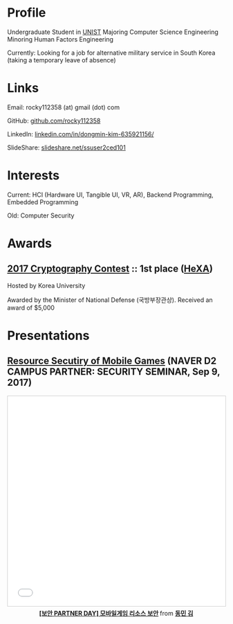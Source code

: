 # Profile

Undergraduate Student in [UNIST](https://unist.ac.kr)
Majoring Computer Science Engineering
Minoring Human Factors Engineering

Currently: Looking for a job for alternative military service in South Korea (taking a temporary leave of absence)

# Links

Email: rocky112358 (at) gmail (dot) com

GitHub: [github.com/rocky112358](https://github.com/rocky112358)

LinkedIn: [linkedin.com/in/dongmin-kim-635921156/](https://linkedin.com/in/dongmin-kim-635921156/)

SlideShare: [slideshare.net/ssuser2ced101](https://www.slideshare.net/ssuser2ced101)

# Interests

Current: HCI (Hardware UI, Tangible UI, VR, AR), Backend Programming, Embedded Programming

Old: Computer Security

# Awards

## [2017 Cryptography Contest](https://www.facebook.com/allthatcrypto) :: 1st place ([HeXA](http://hexa.pro))

Hosted by Korea University

Awarded by the Minister of National Defense (국방부장관상). Received an award of $5,000

# Presentations

## [Resource Secutiry of Mobile Games](https://www.slideshare.net/ssuser2ced101/partner-day-85254729) (NAVER D2 CAMPUS PARTNER: SECURITY SEMINAR, Sep 9, 2017)

<center><iframe src="//www.slideshare.net/slideshow/embed_code/key/H2qEHdIY1wdFJ6" width="595" height="485" frameborder="0" marginwidth="0" marginheight="0" scrolling="no" style="border:1px solid #CCC; border-width:1px; margin-bottom:5px; max-width: 100%;" allowfullscreen> </iframe> <div style="margin-bottom:5px"> <strong> <a href="//www.slideshare.net/ssuser2ced101/partner-day-85254729" title="[보안 PARTNER DAY] 모바일게임 리소스 보안" target="_blank">[보안 PARTNER DAY] 모바일게임 리소스 보안</a> </strong> from <strong><a href="https://www.slideshare.net/ssuser2ced101" target="_blank">동민 김</a></strong> </div></center>
